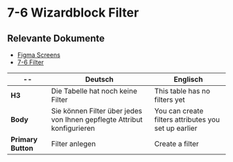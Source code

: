 # 7-6 Wizardblock Filter

## Relevante Dokumente

* [Figma Screens]()
* [7-6 Filter](../pages/7-6_filters.md)

-- | Deutsch | Englisch
---|---|---
**H3** | Die Tabelle hat noch keine Filter | This table has no filters yet
**Body** | Sie können Filter über jedes von Ihnen gepflegte Attribut konfigurieren | You can create filters attributes you set up earlier
**Primary Button** | Filter anlegen | Create a filter